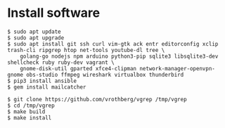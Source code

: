 # Install software

	$ sudo apt update
	$ sudo apt upgrade
	$ sudo apt install git ssh curl vim-gtk ack entr editorconfig xclip trash-cli ripgrep htop net-tools youtube-dl tree \
		golang-go nodejs npm arduino python3-pip sqlite3 libsqlite3-dev shellcheck ruby ruby-dev vagrant \
		gnome-disk-util gparted xfce4-clipman network-manager-openvpn-gnome obs-studio ffmpeg wireshark virtualbox thunderbird
	$ pip3 install ansible
	$ gem install mailcatcher

	$ git clone https://github.com/vrothberg/vgrep /tmp/vgrep
    $ cd /tmp/vgrep
    $ make build
    $ make install
